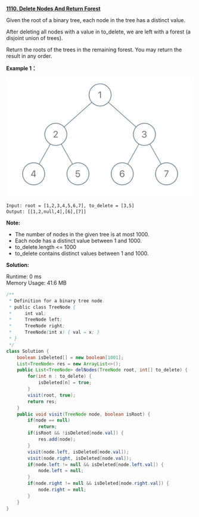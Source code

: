 **[1110. Delete Nodes And Return Forest](https://leetcode.com/problems/delete-nodes-and-return-forest/)**

Given the root of a binary tree, each node in the tree has a distinct value.

After deleting all nodes with a value in to_delete, we are left with a forest (a disjoint union of trees).

Return the roots of the trees in the remaining forest.  You may return the result in any order.

 

**Example 1：**

![](./png/1110_screen-shot-2019-07-01-at-53836-pm.png)

```
Input: root = [1,2,3,4,5,6,7], to_delete = [3,5]
Output: [[1,2,null,4],[6],[7]]

```

**Note:**

* The number of nodes in the given tree is at most 1000.
* Each node has a distinct value between 1 and 1000.
* to_delete.length <= 1000
* to_delete contains distinct values between 1 and 1000.

**Solution:**

Runtime:  0 ms<br/>
Memory Usage: 41.6 MB

```java
/**
 * Definition for a binary tree node.
 * public class TreeNode {
 *     int val;
 *     TreeNode left;
 *     TreeNode right;
 *     TreeNode(int x) { val = x; }
 * }
 */
class Solution {
    boolean isDeleted[] = new boolean[1001];
    List<TreeNode> res = new ArrayList<>();
    public List<TreeNode> delNodes(TreeNode root, int[] to_delete) {
        for(int n : to_delete) {
            isDeleted[n] = true;
        }
        visit(root, true);
        return res;
    }
    public void visit(TreeNode node, boolean isRoot) {
        if(node == null)
            return;
        if(isRoot && !isDeleted[node.val]) {
            res.add(node);
        }
        visit(node.left, isDeleted[node.val]);
        visit(node.right, isDeleted[node.val]);
        if(node.left != null && isDeleted[node.left.val]) {
            node.left = null;
        }
        if(node.right != null && isDeleted[node.right.val]) {
            node.right = null;
        }
    }
}

```


